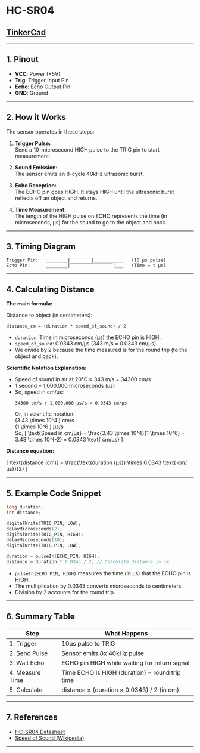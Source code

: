 # HC-SR04

## [TinkerCad](https://www.tinkercad.com/things/fWnMB380ROK-hc-sr04parkingsensor)

---

## 1. Pinout

- **VCC**: Power (+5V)
- **Trig**: Trigger Input Pin
- **Echo**: Echo Output Pin
- **GND**: Ground

---

## 2. How it Works

The sensor operates in these steps:

1. **Trigger Pulse:**  
   Send a 10-microsecond HIGH pulse to the TRIG pin to start measurement.

2. **Sound Emission:**  
   The sensor emits an 8-cycle 40kHz ultrasonic burst.

3. **Echo Reception:**  
   The ECHO pin goes HIGH. It stays HIGH until the ultrasonic burst reflects off an object and returns.

4. **Time Measurement:**  
   The length of the HIGH pulse on ECHO represents the time (in microseconds, μs) for the sound to go to the object and back.

---

## 3. Timing Diagram

```plaintext
Trigger Pin:   ________|‾‾‾‾‾‾‾‾|___________   (10 μs pulse)
Echo Pin:      ________|‾‾‾‾‾‾‾‾‾‾‾‾‾‾‾‾|___   (Time = t μs)
```

---

## 4. Calculating Distance

**The main formula:**

Distance to object (in centimeters):

```
distance_cm = (duration * speed_of_sound) / 2
```

- `duration`: Time in microseconds (μs) the ECHO pin is HIGH.
- `speed_of_sound`: 0.0343 cm/μs (343 m/s = 0.0343 cm/μs).
- We divide by 2 because the time measured is for the round trip (to the object and back).

**Scientific Notation Explanation:**

- Speed of sound in air at 20°C ≈ 343 m/s = 34300 cm/s
- 1 second = 1,000,000 microseconds (μs)
- So, speed in cm/μs:
  ```
  34300 cm/s ÷ 1,000,000 μs/s = 0.0343 cm/μs
  ```
  Or, in scientific notation:  
  \(3.43 \times 10^4 \) cm/s  
  \(1 \times 10^6 \) μs/s  
  So,
  \[
  \text{Speed in cm/μs} = \frac{3.43 \times 10^4}{1 \times 10^6} = 3.43 \times 10^{-2} = 0.0343 \text{ cm/μs}
  \]

**Distance equation:**

\[
\text{distance (cm)} = \frac{\text{duration (μs)} \times 0.0343 \text{ cm/μs}}{2}
\]

---

## 5. Example Code Snippet

```cpp
long duration;
int distance;

digitalWrite(TRIG_PIN, LOW);
delayMicroseconds(2);
digitalWrite(TRIG_PIN, HIGH);
delayMicroseconds(10);
digitalWrite(TRIG_PIN, LOW);

duration = pulseIn(ECHO_PIN, HIGH);
distance = duration * 0.0343 / 2; // Calculate distance in cm
```

- `pulseIn(ECHO_PIN, HIGH)` measures the time (in μs) that the ECHO pin is HIGH.
- The multiplication by 0.0343 converts microseconds to centimeters.
- Division by 2 accounts for the round trip.

---

## 6. Summary Table

| Step            | What Happens                                    |
|-----------------|------------------------------------------------|
| 1. Trigger      | 10μs pulse to TRIG                             |
| 2. Send Pulse   | Sensor emits 8x 40kHz pulse                    |
| 3. Wait Echo    | ECHO pin HIGH while waiting for return signal  |
| 4. Measure Time | Time ECHO is HIGH (duration) = round trip time |
| 5. Calculate    | distance = (duration × 0.0343) / 2 (in cm)     |

---

## 7. References

- [HC-SR04 Datasheet](https://cdn.sparkfun.com/datasheets/Sensors/Proximity/HCSR04.pdf)
- [Speed of Sound (Wikipedia)](https://en.wikipedia.org/wiki/Speed_of_sound)

---
